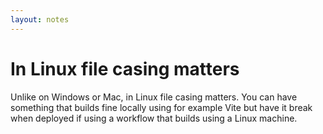 ```yaml
---
layout: notes
---
```


# In Linux file casing matters

Unlike on Windows or Mac, in Linux file casing matters. You can have something that builds fine locally using for example Vite but have it break when deployed if using a workflow that builds using a Linux machine.